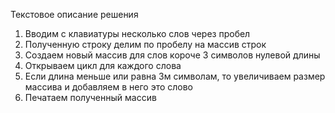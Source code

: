 Текстовое описание решения
1. Вводим с клавиатуры несколько слов через пробел
2. Полученную строку делим по пробелу на массив строк
3. Создаем новый массив для слов короче 3 символов нулевой длины
4. Открываем цикл для каждого слова
5. Если длина меньше или равна 3м символам, то увеличиваем размер массива и добавляем в него это слово
6. Печатаем полученный массив
